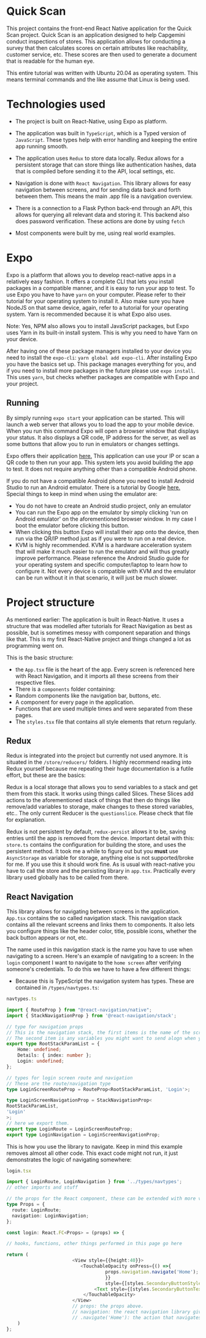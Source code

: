 # Quick Scan 


This project contains the front-end React Native application for the Quick Scan project. 
Quick Scan is an application designed to help Capgemini conduct inspections of stores. This application allows for 
conducting a survey that then calculates scores on certain attributes like reachability, customer service, etc.
These scores are then used to generate a document that is readable for the human eye.

This entire tutorial was written with Ubuntu 20.04 as operating system. This means terminal commands and the like assume
that Linux is being used.


# Technologies used

- The project is built on React-Native, using Expo as platform. 

- The application was built in `TypeScript`, which is a Typed version of `JavaScript`. 
These types help with error handling and keeping the entire app running smooth.

- The application uses `Redux` to store data locally. Redux allows for a persistent storage that can store things like authentication
hashes, data that is compiled before sending it  to the API, local settings, etc.

- Navigation is done with `React Navigation`. This library allows for easy navigation between screens, and for
sending data back and forth between them. This means  the main .app file is a navigation overview.  

- There is a connection to a Flask Python back-end through an API, this allows for querying all relevant data and storing it.
This backend also does password verification. These actions are done by using `fetch`

- Most components were built by me, using real world examples. 

# Expo

Expo is a platform that allows you to develop react-native apps in a relatively easy fashion. It offers a complete CLI that 
lets you install packages in a compatible manner, and it is easy to run your app to test. 
To use Expo you have to have `yarn` on your computer.  Please refer to their tutorial for your operating system to install it.
Also make sure you have NodeJS on that same device, again, refer to a tutorial for your operating system.
Yarn is recommended because it is what Expo also uses.

Note: Yes, NPM also allows you to install JavaScript packages, but Expo uses Yarn in its built-in install system. This is why you need to have Yarn on your device.

After having one of these package managers installed to your device you need to install the `expo-cli`:
`yarn global add expo-cli`.
After installing Expo you have the basics set up. This package manages everything for you, and if you need to install more packages in the future please use `expo install`. This uses `yarn`, but checks whether packages are compatible with Expo and your project.

## Running

By simply running `expo start` your application can be started. This will launch a web server that allows you to load the app  to your mobile device. When you run this command Expo will open a browser window  that displays your status. It also displays a QR code, IP address for the server, as well as some buttons that allow you to run in emulators or changes settings.

Expo offers their application [here.](https://play.google.com/store/apps/details?id=host.exp.exponent&hl=en&gl=US)
This application can use your IP or scan a QR code to then run your app. This system lets you avoid building the app to test.
It does not require anything other than a compatible Android phone. 

If you do not have a compatible Android phone you need to install Android Studio to run an Android emulator.
There is a tutorial by Google [here.](https://developer.android.com/studio/run/emulator)
Special things to keep in mind when using the emulator are:

- You do not have to create an Android studio project, only an emulator
- You can run the Expo app on the emulator by simply clicking 'run on Android emulator' on the aforementioned browser window. In my case I boot the emulator before clicking this button. 
- When clicking this button Expo will install their app onto the device, then run via the QR/IP method just as if you were to run on a real device.
- KVM is highly recommended. KVM is a hardware acceleration system that will make it much easier to run the emulator and will thus greatly improve performance. Please reference the Android Studio guide for your operating system and specific computer/laptop to learn how to configure it. Not every device is compatible with KVM and the emulator can be run without it in that scenario, it will just be much slower.


# Project structure

As mentioned earlier: The application is built in React-Native. It uses a structure that was modelled after tutorials for React Navigation as best as possible, but is sometimes messy with component separation and  things like that. This is my first React-Native project and things changed a lot as programming went on.

This is the basic structure:
- the `App.tsx` file is the heart of the app. Every screen is referenced here with  React Navigation, and it imports all these screens from their respective files.
- There is a `components` folder containing: 
 - Random components like the navigation bar, buttons, etc.
 - A component for every page in the application.
 - Functions that are used multiple times and were separated from these pages.
 - The `styles.tsx` file that contains all style elements that return regularly.

## Redux
Redux is integrated into the project but currently not used anymore. It is situated in the `/store/reducers/` folders. I highly recommend reading into Redux yourself because me repeating their huge documentation is a futile effort, but these are the basics:

Redux is a local storage that allows you to send variables to a stack and get them from this stack.  It works using things called Slices. These Slices add actions to the aforementioned stack of things that then do things like remove/add variables to storage, make changes to these stored variables, etc.. The only current Reducer is the `questionslice`. Please check that file for explanation.


Redux is not persistent by default, `redux-persist` allows it to be, saving entries until the app is removed from the device. 
Important detail with this: `store.ts` contains the configuration for building the store, and uses the persistent method. It took me a while to figure out but you **must** use `AsyncStorage` as variable for storage, anything else is not supported/broke for me.  If you use this it should work fine. As is usual with react-native you have to call the store and the persisting library in `app.tsx`. Practically every library used globally has to be called from there.

## React Navigation

This library allows for navigating between screens in the application. `App.tsx` contains the so called navigation stack. This navigation stack contains all the relevant screens and links them to components. It also lets you configure things like the header color, title, possible icons, whether the back button appears or not, etc.

The name used in this navigation stack is the name you have to use when navigating to a screen. Here's an example of navigating to a screen:
In the `login` component I want to navigate to the `home screen` after verifying someone's credentials. To do this we have to have a few different things:
- Because this is TypeScript the navigation system has types. These are contained in `/types/navtypes.ts`:

```ts
navtypes.ts

import { RouteProp } from "@react-navigation/native";
import { StackNavigationProp } from '@react-navigation/stack';

// type for navigation props
// This is the navigation stack, the first items is the name of the screen. 
// The second item is any variables you might want to send alogn when you navigate to a page.
export type RootStackParamList = {
    Home: undefined;
    Details: { index: number };
    Login: undefined;
};

// types for login screen route and navigation
// These are the route/navigation type
type LoginScreenRouteProp = RouteProp<RootStackParamList, 'Login'>;

type LoginScreenNavigationProp = StackNavigationProp<
RootStackParamList,
'Login'
>;
// here we export them.
export type LoginRoute = LoginScreenRouteProp;
export type LoginNavigation = LoginScreenNavigationProp;
```

This is how you use the library to navigate. Keep in mind this example removes almost all other code. This exact code might not run, it just demonstrates the logic of navigating somewhere:

```ts
login.tsx

import { LoginRoute, LoginNavigation } from '../types/navtypes';
// other imports and stuff

// the props for the React component, these can be extended with more variables if needed.
type Props = {
  route: LoginRoute;
  navigation: LoginNavigation;
};

const login: React.FC<Props> = (props) => {

// hooks, functions, other things performed in this page go here

return (
                        <View style={{height:40}}>
                           <TouchableOpacity onPress={() =>{
                                    props.navigation.navigate('Home'); // <here is where the magic happens
                                    }} 
                                    style={[styles.SecondaryButtonStyle, {paddingBottom:0}]}>
                                <Text style={[styles.SecondaryButtonText, {color: 'red'}]}>Error: Reset password?</Text>
                            </TouchableOpacity>
                        </View>
						// props: the props above.
						// navigation: the react navigation library given a type. 
						// .navigate('Home'): the action that navigates somewhere, in this case the home screen
	)
};
```